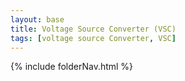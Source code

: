 ```yaml
---
layout: base
title: Voltage Source Converter (VSC)
tags: [voltage source Converter, VSC]
---
```


{% include folderNav.html %}